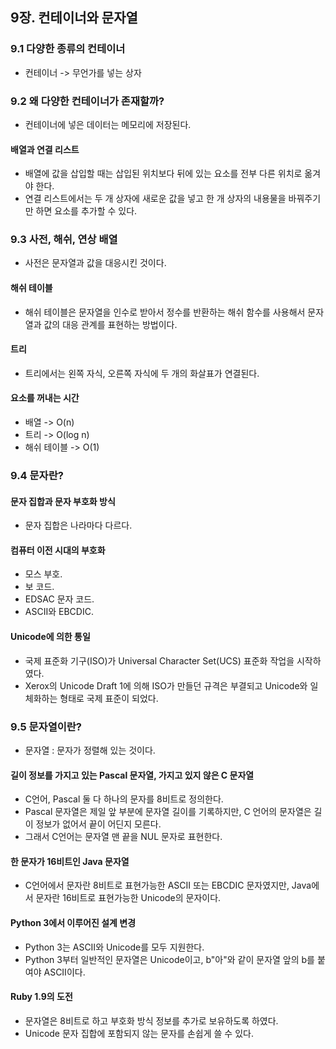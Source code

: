 ## 9장. 컨테이너와 문자열
### 9.1 다양한 종류의 컨테이너
- 컨테이너 -> 무언가를 넣는 상자


### 9.2 왜 다양한 컨테이너가 존재할까?
- 컨테이너에 넣은 데이터는 메모리에 저장된다.

#### 배열과 연결 리스트
- 배열에 값을 삽입할 때는 삽입된 위치보다 뒤에 있는 요소를 전부 다른 위치로 옮겨야 한다.
- 연결 리스트에서는 두 개 상자에 새로운 값을 넣고 한 개 상자의 내용물을 바꿔주기만 하면 요소를 추가할 수 있다.

### 9.3 사전, 해쉬, 연상 배열
- 사전은 문자열과 값을 대응시킨 것이다.

#### 해쉬 테이블
- 해쉬 테이블은 문자열을 인수로 받아서 정수를 반환하는 해쉬 함수를 사용해서 문자열과 값의 대응 관계를 표현하는 방법이다.

#### 트리
- 트리에서는 왼쪽 자식, 오른쪽 자식에 두 개의 화살표가 연결된다.

#### 요소를 꺼내는 시간
- 배열 -> O(n)
- 트리 -> O(log n)
- 해쉬 테이블 -> O(1)

### 9.4 문자란?
#### 문자 집합과 문자 부호화 방식
- 문자 집합은 나라마다 다르다.

#### 컴퓨터 이전 시대의 부호화
- 모스 부호.
- 보 코드.
- EDSAC 문자 코드.
- ASCII와 EBCDIC.

#### Unicode에 의한 통일
- 국제 표준화 기구(ISO)가 Universal Character Set(UCS) 표준화 작업을 시작하였다.
- Xerox의 Unicode Draft 1에 의해 ISO가 만들던 규격은 부결되고 Unicode와 일체화하는 형태로 국제 표준이 되었다.

### 9.5 문자열이란?
- 문자열 : 문자가 정렬해 있는 것이다.

#### 길이 정보를 가지고 있는 Pascal 문자열, 가지고 있지 않은 C 문자열
- C언어, Pascal 둘 다 하나의 문자를 8비트로 정의한다.
- Pascal 문자열은 제일 앞 부분에 문자열 길이를 기록하지만, C 언어의 문자열은 길이 정보가 없어서 끝이 어딘지 모른다.
- 그래서 C언어는 문자열 맨 끝을 NUL 문자로 표현한다.

#### 한 문자가 16비트인 Java 문자열
- C언어에서 문자란 8비트로 표현가능한 ASCII 또는 EBCDIC 문자였지만, Java에서 문자란 16비트로 표현가능한 Unicode의 문자이다.

#### Python 3에서 이루어진 설계 변경
- Python 3는 ASCII와 Unicode를 모두 지원한다.
- Python 3부터 일반적인 문자열은 Unicode이고, b"아"와 같이 문자열 앞의 b를 붙여야 ASCII이다.

#### Ruby 1.9의 도전
- 문자열은 8비트로 하고 부호화 방식 정보를 추가로 보유하도록 하였다.
- Unicode 문자 집합에 포함되지 않는 문자를 손쉽게 쓸 수 있다.
